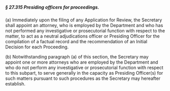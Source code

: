 ##### § 27.315 Presiding officers for proceedings. #####

(a) Immediately upon the filing of any Application for Review, the Secretary shall appoint an attorney, who is employed by the Department and who has not performed any investigative or prosecutorial function with respect to the matter, to act as a neutral adjudications officer or Presiding Officer for the compilation of a factual record and the recommendation of an Initial Decision for each Proceeding.

(b) Notwithstanding paragraph (a) of this section, the Secretary may appoint one or more attorneys who are employed by the Department and who do not perform any investigative or prosecutorial function with respect to this subpart, to serve generally in the capacity as Presiding Officer(s) for such matters pursuant to such procedures as the Secretary may hereafter establish.
